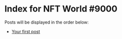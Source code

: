 # Index for NFT World #9000
Posts will be displayed in the order below:

- [Your first post](./001-first.md)

